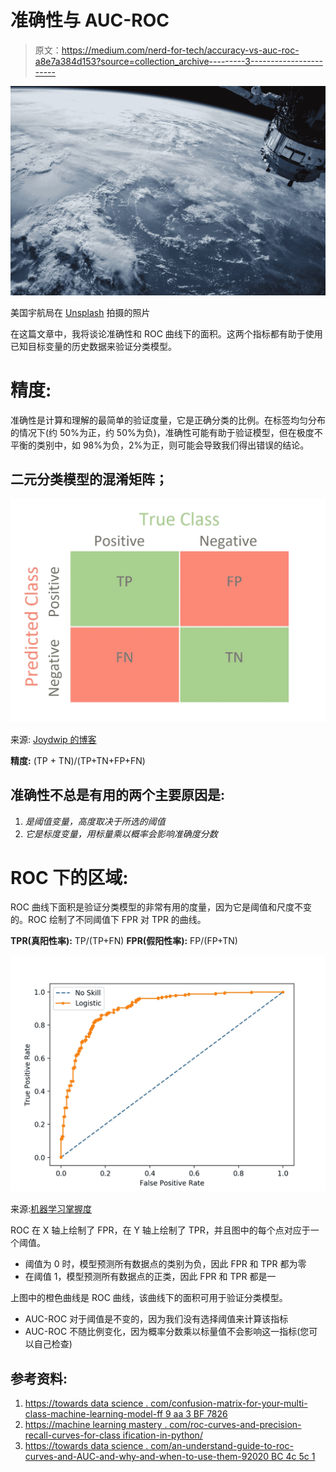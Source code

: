 # 准确性与 AUC-ROC

> 原文：<https://medium.com/nerd-for-tech/accuracy-vs-auc-roc-a8e7a384d153?source=collection_archive---------3----------------------->

![](img/1d6937f980edea1c71736866be489664.png)

美国宇航局在 [Unsplash](https://unsplash.com?utm_source=medium&utm_medium=referral) 拍摄的照片

在这篇文章中，我将谈论准确性和 ROC 曲线下的面积。这两个指标都有助于使用已知目标变量的历史数据来验证分类模型。

# **精度:**

准确性是计算和理解的最简单的验证度量，它是正确分类的比例。在标签均匀分布的情况下(约 50%为正，约 50%为负)，准确性可能有助于验证模型，但在极度不平衡的类别中，如 98%为负，2%为正，则可能会导致我们得出错误的结论。

## 二元分类模型的混淆矩阵；

![](img/c7a3ee4468a1663066701d1b878a1f26.png)

来源: [Joydwip 的博客](https://towardsdatascience.com/confusion-matrix-for-your-multi-class-machine-learning-model-ff9aa3bf7826)

**精度:** (TP + TN)/(TP+TN+FP+FN)

## 准确性不总是有用的两个主要原因是:

1.  *是阈值变量，高度取决于所选的阈值*
2.  *它是标度变量，用标量乘以概率会影响准确度分数*

# **ROC 下的区域:**

ROC 曲线下面积是验证分类模型的非常有用的度量，因为它是阈值和尺度不变的。ROC 绘制了不同阈值下 FPR 对 TPR 的曲线。

**TPR(真阳性率):** TP/(TP+FN)
**FPR(假阳性率):** FP/(FP+TN)

![](img/beb36e6e3e4cb22b7b83170fbc90fec0.png)

来源:[机器学习掌握度](https://machinelearningmastery.com/roc-curves-and-precision-recall-curves-for-classification-in-python/)

ROC 在 X 轴上绘制了 FPR，在 Y 轴上绘制了 TPR，并且图中的每个点对应于一个阈值。

*   阈值为 0 时，模型预测所有数据点的类别为负，因此 FPR 和 TPR 都为零
*   在阈值 1，模型预测所有数据点的正类，因此 FPR 和 TPR 都是一

上图中的橙色曲线是 ROC 曲线，该曲线下的面积可用于验证分类模型。

*   AUC-ROC 对于阈值是不变的，因为我们没有选择阈值来计算该指标
*   AUC-ROC 不随比例变化，因为概率分数乘以标量值不会影响这一指标(您可以自己检查)

## 参考资料:

1.  [https://towards data science . com/confusion-matrix-for-your-multi-class-machine-learning-model-ff 9 aa 3 BF 7826](https://towardsdatascience.com/confusion-matrix-for-your-multi-class-machine-learning-model-ff9aa3bf7826)
2.  [https://machine learning mastery . com/roc-curves-and-precision-recall-curves-for-class ification-in-python/](https://machinelearningmastery.com/roc-curves-and-precision-recall-curves-for-classification-in-python/)
3.  [https://towards data science . com/an-understand-guide-to-roc-curves-and-AUC-and-why-and-when-to-use-them-92020 BC 4c 5c 1](https://towardsdatascience.com/an-understandable-guide-to-roc-curves-and-auc-and-why-and-when-to-use-them-92020bc4c5c1)